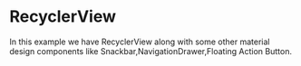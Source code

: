 # RecyclerView
In this example we have RecyclerView along with some other material design components like Snackbar,NavigationDrawer,Floating Action Button.
